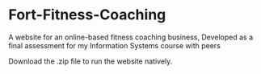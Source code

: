 # Fort-Fitness-Coaching

A website for an online-based fitness coaching business, Developed as a final assessment for my Information Systems course with peers

Download the .zip file to run the website natively.
